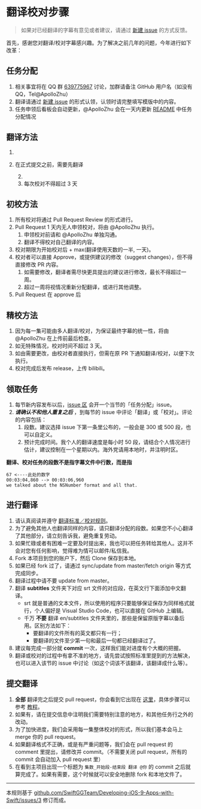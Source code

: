 # 翻译校对步骤

> 如果对已经翻译的字幕有意见或者建议，请通过 [新建 issue](https://github.com/Apollonyan/CS193p-Developing-Apps-for-iOS-Spring-2020/issues/new) 的方式反馈。

首先，感谢您对翻译/校对字幕感兴趣。为了解决之前几年的问题，今年进行如下改革：

## 任务分配

1. 相关事宜将在 QQ 群 [639775967](https://qm.qq.com/cgi-bin/qm/qr?k=bbFbbt0CNs8lp5KegWf5dNMBiuYskt3v&authKey=SSRNAQTcd8lKGJb6bfx+LUz6tTZgaIZTO65ftpmSq7Kh0aN+ooLt2xUaFQML4rxX&noverify=0) 讨论，加群请备注 GitHub 用户名（如没有 QQ，Tel@ApolloZhu）
2. 翻译请通过 [新建 issue](https://github.com/Apollonyan/CS193p-Developing-Apps-for-iOS-Spring-2020/issues/new?labels=%E7%BF%BB%E8%AF%91%E4%B8%AD&template=translate.md&title=%E7%BF%BB%E8%AF%91+X+%E9%9B%86+Y+-+Z+%E6%AE%B5%E5%AD%97%E5%B9%95) 的形式认领，认领时请完整填写模版中的内容。
3. 任务申领后看板会自动更新，@ApolloZhu 会在一天内更新 [README](README.md) 中任务分配情况

## 翻译方法



1.
2. 在正式提交之前，需要先翻译

   2.
   2. 每次校对不得超过 3 天

## 初校方法

1. 所有校对将通过 Pull Request Review 的形式进行。
2. Pull Request 1 天内无人申领校对，将由 @ApolloZhu 执行。
   1. 申领校对前请和 @ApolloZhu 单独沟通。
   2. 翻译不得校对自己翻译的内容。
3. 校对期限为开始校对后 + max(翻译使用天数的一半, 一天)。
4. 校对者可以直接 Approve，或提供建议的修改（suggest changes），但不得直接修改 PR 内容。
   1. 如需要修改，翻译者需尽快更具提出的建议进行修改，最长不得超过一周。
   2. 超过一周将视情况重新分配翻译，或进行其他调整。
5. Pull Request 在 approve 后

## 精校方法

1. 因为每一集可能由多人翻译/校对，为保证最终字幕的统一性，将由 @ApolloZhu 在上传前最后检查。
2. 如无特殊情况，校对时间不超过 3 天。
3. 如由需要更改，由校对者直接执行，但需在原 PR 下通知翻译/校对，以便下次执行。
4. 校对完成后发布 release，上传 bilibili。

## 领取任务

1. 每节新内容发布以后，[issue 区](https://github.com/Apollonyan/Developing-iOS-11-Apps-with-Swift/issues) 会开一个当节的「任务分配」issue。
2. ***请确认不和他人重复之后*** ，到每节的 issue 中评论「翻译」或「校对」。评论的内容包括：
    1. 段数。建议选择 issue 下第一条里公布的，一般会是 300 或 500 段，也可以自定义。
    2. 预计完成时间。我个人的翻译速度是每小时 50 段，请结合个人情况进行估计，建议控制在一个星期以内。海外党请用本地时，并注明时区。

**翻译、校对任务的段数不是指字幕文件中行数，而是指**

    67 <----此处的数字
    00:03:04,860 --> 00:03:06,960
    we talked about the NSNumber format and all that.

## 进行翻译

1. 请认真阅读并遵守 [翻译标准／校对规则](./translation-style-guide.md)。
2. 为了避免其他人也翻译同样的内容，请只翻译分配的段数。如果您不小心翻译了其他部分，请立刻告诉我，避免重复劳动。
3. 如果忙碌或者有困难一定要及时提出来，我也可以把任务转给其他人。这并不会对您有任何影响，觉得难为情可以邮件/私信我。
4. Fork 本项目到您的账户下，然后 Clone 保存到本地。
5. 如果已经 fork 过了，请通过 sync/update from master/fetch origin 等方式完成同步。
6. 翻译过程中请不要 update from master。
7. 翻译 **subtitles** 文件夹下对应 srt 文件的对应段，在英文行下面添加中文翻译。
    - srt 就是普通的文本文件，所以使用的程序只要能够保证保存为同样格式就行，个人偏好是 Visual Studio Code，也可以直接在 GitHub 上编辑。
    - 千万 **不要** 翻译 en/subtitles 文件夹里的，那些是保留原版字幕以备后用。区别方法如下：
        - 要翻译的文件所有的英文都只有一行；
        - 要翻译的文件至少第一句和最后一句都已经翻译过了。
8. 建议每完成一部分就 **commit** 一次，这样我们能对进度有个大概的把握。
9. 翻译或校对的过程中有拿不准的地方，请先尝试按照标准里提到的方法解决，也可以进入该节的 issue 中讨论（如这个词该不该翻译，该翻译成什么等）。

## 提交翻译

1. **全部** 翻译完之后提交 pull request，你会看到它出现在 [这里](https://github.com/Apollonyan/Developing-iOS-11-Apps-with-Swift/pulls)，具体步骤可以参考 [教程](https://help.github.com/articles/creating-a-pull-request-from-a-fork/)。
2. 如果有，请在提交信息中注明我们需要特别注意的地方，和其他任务行之外的改动。
3. 为了加快进度，我们会采用每一集整体校对的形式，所以我们基本会马上 merge 你的 pull request。
4. 如果翻译格式不正确，或是有严重问题等，我们会在 pull request 的 comment 里提出，请修改并 commit。（不需要关闭 pull request，所有的 commit 会自动加入 pull request 里）
5. 在看到主项目出现一个标题为 `集数_开始段-结束段 翻译 @你` 的 commit 之后就算完成了。如果有需要，这个时候就可以安全地删除 fork 和本地文件了。

----

本规则基于 [github.com/SwiftGGTeam/Developing-iOS-9-Apps-with-Swift/issues/3](https://github.com/SwiftGGTeam/Developing-iOS-9-Apps-with-Swift/issues/3) 修订而成。

